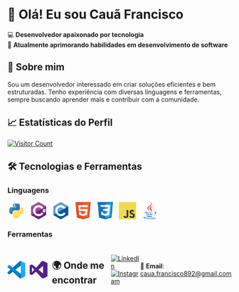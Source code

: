 # 👋 Olá! Eu sou Cauã Francisco

💻 **Desenvolvedor apaixonado por tecnologia**  
📍 **Atualmente aprimorando habilidades em desenvolvimento de software**

## 🚀 Sobre mim  
Sou um desenvolvedor interessado em criar soluções eficientes e bem estruturadas. Tenho experiência com diversas linguagens e ferramentas, sempre buscando aprender mais e contribuir com a comunidade.

## 📈 Estatísticas do Perfil  
[![Visitor Count](https://komarev.com/ghpvc/?username=Dankai01)](https://github.com/Dankai01)

## 🛠️ Tecnologias e Ferramentas  

### Linguagens  
<div style="display: flex; align-items: center;">
  <img alt="Python" width="40px" src="https://raw.githubusercontent.com/devicons/devicon/master/icons/python/python-original.svg" style="margin-right: 10px;" />
  <img alt="C#" width="40px" src="https://raw.githubusercontent.com/devicons/devicon/master/icons/csharp/csharp-original.svg" style="margin-right: 10px;" />
  <img alt="C" width="40px" src="https://raw.githubusercontent.com/devicons/devicon/master/icons/c/c-original.svg" style="margin-right: 10px;" />
  <img alt="HTML" width="40px" src="https://raw.githubusercontent.com/devicons/devicon/master/icons/html5/html5-original.svg" style="margin-right: 10px;" />
  <img alt="CSS" width="40px" src="https://raw.githubusercontent.com/devicons/devicon/master/icons/css3/css3-original.svg" style="margin-right: 10px;" />
  <img alt="JavaScript" width="40px" src="https://raw.githubusercontent.com/devicons/devicon/master/icons/javascript/javascript-original.svg" style="margin-right: 10px;" />
  <img alt="Java" width="40px" src="https://raw.githubusercontent.com/devicons/devicon/master/icons/java/java-original.svg" style="margin-right: 10px;" />
</div>

### Ferramentas  
<div style="display: flex; align-items: center; margin-top: 10px;">
  <img alt="Visual Studio Code" width="40px" src="https://raw.githubusercontent.com/devicons/devicon/master/icons/vscode/vscode-original.svg" style="margin-right: 10px;" />
  <img alt="Visual Studio" width="40px" src="https://raw.githubusercontent.com/devicons/devicon/master/icons/visualstudio/visualstudio-plain.svg" style="margin-right: 10px;" />

## 🌍 Onde me encontrar  
[![LinkedIn](https://img.shields.io/badge/-LinkedIn-blue?style=flat-square&logo=Linkedin&logoColor=white)](https://www.linkedin.com/in/cauã-francisco765575)  
[![Instagram](https://img.shields.io/badge/-Instagram-E4405F?style=flat-square&logo=instagram&logoColor=white)](https://www.instagram.com/caua._andrade/)  

📩 **Email**: caua.francisco892@gmail.com

